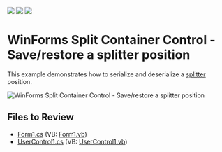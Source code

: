 <!-- default badges list -->
![](https://img.shields.io/endpoint?url=https://codecentral.devexpress.com/api/v1/VersionRange/128622208/13.1.4%2B)
[![](https://img.shields.io/badge/Open_in_DevExpress_Support_Center-FF7200?style=flat-square&logo=DevExpress&logoColor=white)](https://supportcenter.devexpress.com/ticket/details/E594)
[![](https://img.shields.io/badge/📖_How_to_use_DevExpress_Examples-e9f6fc?style=flat-square)](https://docs.devexpress.com/GeneralInformation/403183)
<!-- default badges end -->

# WinForms Split Container Control - Save/restore a splitter position

This example demonstrates how to serialize and deserialize a [splitter](https://docs.devexpress.com/WindowsForms/DevExpress.XtraEditors.SplitContainerControl) position.

![WinForms Split Container Control - Save/restore a splitter position](https://raw.githubusercontent.com/DevExpress-Examples/how-to-save-restore-a-splitter-position-e594/13.1.4%2B/media/winforms-splitter-serialization.gif)


## Files to Review

* [Form1.cs](./CS/Form1.cs) (VB: [Form1.vb](./VB/Form1.vb))
* [UserControl1.cs](./CS/UserControl1.cs) (VB: [UserControl1.vb](./VB/UserControl1.vb))

